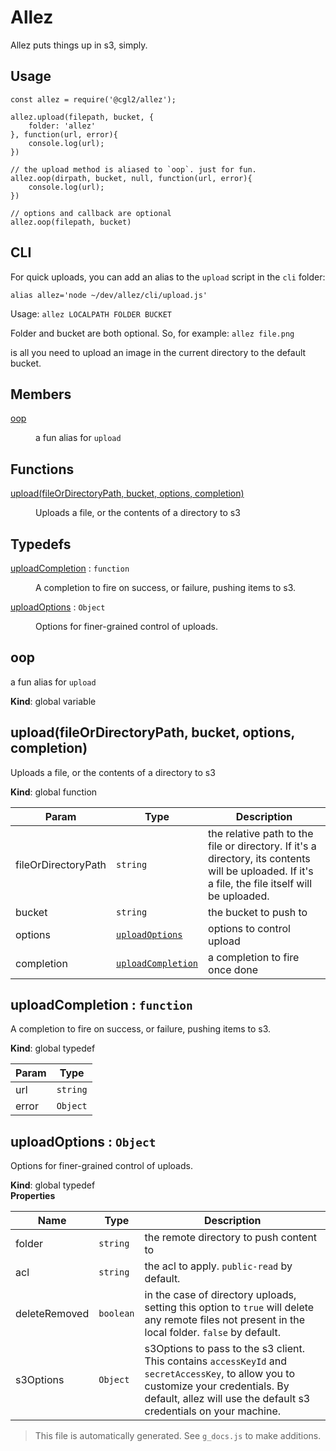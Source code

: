 # Allez

Allez puts things up in s3, simply.


## Usage

```
const allez = require('@cgl2/allez');

allez.upload(filepath, bucket, {
    folder: 'allez'
}, function(url, error){
    console.log(url);
})

// the upload method is aliased to `oop`. just for fun.
allez.oop(dirpath, bucket, null, function(url, error){
    console.log(url);
})

// options and callback are optional
allez.oop(filepath, bucket)
```

## CLI

For quick uploads, you can add an alias to the `upload` script in the `cli` folder:

`alias allez='node ~/dev/allez/cli/upload.js'`

Usage:
`allez LOCALPATH FOLDER BUCKET`

Folder and bucket are both optional. So, for example:
`allez file.png` 

is all you need to upload an image in the current directory to the default bucket.

## Members

<dl>
<dt><a href="#oop">oop</a></dt>
<dd><p>a fun alias for <code>upload</code></p>
</dd>
</dl>

## Functions

<dl>
<dt><a href="#upload">upload(fileOrDirectoryPath, bucket, options, completion)</a></dt>
<dd><p>Uploads a file, or the contents of a directory to s3</p>
</dd>
</dl>

## Typedefs

<dl>
<dt><a href="#uploadCompletion">uploadCompletion</a> : <code>function</code></dt>
<dd><p>A completion to fire on success, or failure, pushing items to s3.</p>
</dd>
<dt><a href="#uploadOptions">uploadOptions</a> : <code>Object</code></dt>
<dd><p>Options for finer-grained control of uploads.</p>
</dd>
</dl>

<a name="oop"></a>

## oop
a fun alias for `upload`

**Kind**: global variable  
<a name="upload"></a>

## upload(fileOrDirectoryPath, bucket, options, completion)
Uploads a file, or the contents of a directory to s3

**Kind**: global function  

| Param | Type | Description |
| --- | --- | --- |
| fileOrDirectoryPath | <code>string</code> | the relative path to the file or directory. If it's a directory, its contents will be uploaded. If it's a file, the file itself will be uploaded. |
| bucket | <code>string</code> | the bucket to push to |
| options | [<code>uploadOptions</code>](#uploadOptions) | options to control upload |
| completion | [<code>uploadCompletion</code>](#uploadCompletion) | a completion to fire once done |

<a name="uploadCompletion"></a>

## uploadCompletion : <code>function</code>
A completion to fire on success, or failure, pushing items to s3.

**Kind**: global typedef  

| Param | Type |
| --- | --- |
| url | <code>string</code> | 
| error | <code>Object</code> | 

<a name="uploadOptions"></a>

## uploadOptions : <code>Object</code>
Options for finer-grained control of uploads.

**Kind**: global typedef  
**Properties**

| Name | Type | Description |
| --- | --- | --- |
| folder | <code>string</code> | the remote directory to push content to |
| acl | <code>string</code> | the acl to apply. `public-read` by default. |
| deleteRemoved | <code>boolean</code> | in the case of directory uploads, setting this option to `true` will delete any remote files not present in the local folder. `false` by default. |
| s3Options | <code>Object</code> | s3Options to pass to the s3 client. This contains `accessKeyId` and `secretAccessKey`, to allow you to customize your credentials. By default, allez will use the default s3 credentials on your machine. |

> This file is automatically generated. See `g_docs.js` to make additions.